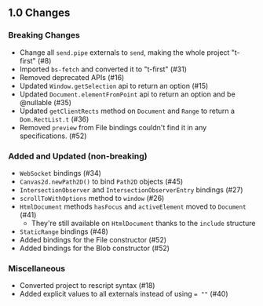 ## 1.0 Changes

### Breaking Changes
* Change all `send.pipe` externals to `send`, making the whole project "t-first" (#8)
* Imported `bs-fetch` and converted it to "t-first" (#31)
* Removed deprecated APIs (#16)
* Updated `Window.getSelection` api to return an option (#15)
* Updated `Document.elementFromPoint` api to return an option and be @nullable (#35)
* Updated `getClientRects` method on `Document` and `Range` to return a `Dom.RectList.t` (#36)
* Removed `preview` from File bindings couldn't find it in any specifications. (#52)

### Added and Updated (non-breaking)
* `WebSocket` bindings (#34)
* `Canvas2d.newPath2D()` to bind `Path2D` objects (#45)
* `IntersectionObserver` and `IntersectionObserverEntry` bindings (#27)
* `scrollToWithOptions` method to `window` (#26)
* `HtmlDocument` methods `hasFocus` and `activeElement` moved to `Document` (#41)
  * They're still available on `HtmlDocument` thanks to the `include` structure
* `StaticRange` bindings (#48)
* Added bindings for the File constructor (#52)
* Added bindings for the Blob constructor (#52)

### Miscellaneous
* Converted project to rescript syntax (#18)
* Added explicit values to all externals instead of using `= ""` (#40)
